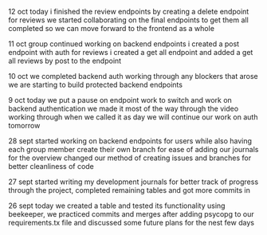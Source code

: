 12 oct
    today i finished the review endpoints by creating a delete endpoint for reviews
    we started collaborating on the final endpoints to get them all completed so we can move forward to the frontend as a whole

11 oct
    group continued working on backend endpoints
    i created a post endpoint with auth for reviews
    i created a get all endpoint and added a get all reviews by post to the endpoint

10 oct
    we completed backend auth working through any blockers that arose
    we are starting to build protected backend endpoints

9 oct
    today we put a pause on endpoint work to switch and work on backend authentication
     we made it most of the way through the video working through when we called it as day
     we will continue our work on auth tomorrow

28 sept
    started working on backend endpoints for users
    while also having each group member create their own branch for ease of adding our journals for the overview
    changed our method of creating issues and branches for better cleanliness of code

27 sept
    started writing my development journals for better track of progress through the project,
    completed remaining tables and got more commits in

26 sept
    today we created a table and tested its functionality using beekeeper,
    we practiced commits and merges after adding psycopg to our requirements.tx file
    and discussed some future plans for the nest few days